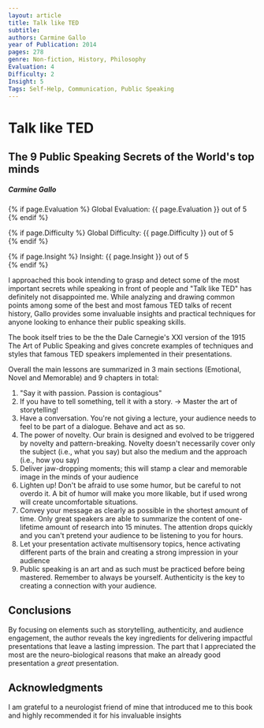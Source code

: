 ```yaml
---
layout: article
title: Talk like TED
subtitle:
authors: Carmine Gallo
year of Publication: 2014
pages: 278
genre: Non-fiction, History, Philosophy
Evaluation: 4
Difficulty: 2
Insight: 5
Tags: Self-Help, Communication, Public Speaking
---
```

# Talk like TED
## The 9 Public Speaking Secrets of the World's top minds
##### Carmine Gallo

<p>
{% if page.Evaluation %}
    Global Evaluation: {{ page.Evaluation }} out of 5 <br>
{% endif %}

{% if page.Difficulty %}
    Global Difficulty: {{ page.Difficulty }} out of 5 <br>
{% endif %}

{% if page.Insight %}
    Insight: {{ page.Insight }} out of 5 <br>
{% endif %}
</p>

I approached this book intending to grasp and detect some of the most important secrets while speaking in front of people and "Talk like TED" has definitely not disappointed me.
While analyzing and drawing common points among some of the best and most famous TED talks of recent history, Gallo provides some invaluable insights and practical techniques for anyone looking to enhance their public speaking skills.

The book itself tries to be the the Dale Carnegie's XXI version of the 1915 The Art of Public Speaking and gives concrete examples of techniques and styles that famous TED speakers implemented in their presentations.

Overall the main lessons are summarized in 3 main sections (Emotional, Novel and Memorable) and 9 chapters in total:
1. "Say it with passion. Passion is contagious"
2. If you have to tell something, tell it with a story. -> Master the art of storytelling!
3. Have a conversation. You're not giving a lecture, your audience needs to feel to be part of a dialogue. Behave and act as so.
4. The power of novelty. Our brain is designed and evolved to be triggered by novelty and pattern-breaking. Novelty doesn't necessarily cover only the subject (i.e., what you say) but also the medium and the approach (i.e., how you say)
5. Deliver jaw-dropping moments; this will stamp a clear and memorable image in the minds of your audience
6. Lighten up! Don't be afraid to use some humor, but be careful to not overdo it. A bit of humor will make you more likable, but if used wrong will create uncomfortable situations.
7. Convey your message as clearly as possible in the shortest amount of time. Only great speakers are able to summarize the content of one-lifetime amount of research into 15 minutes. The attention drops quickly and you can't pretend your audience to be listening to you for hours.
8. Let your presentation activate multisensory topics, hence activating different parts of the brain and creating a strong impression in your audience
9. Public speaking is an art and as such must be practiced before being mastered. Remember to always be yourself. Authenticity is the key to creating a connection with your audience.

## Conclusions
By focusing on elements such as storytelling, authenticity, and audience engagement, the author reveals the key ingredients for delivering impactful presentations that leave a lasting impression. The part that I appreciated the most are the neuro-biological reasons that make an already good presentation a _great_ presentation.

## Acknowledgments

I am grateful to a neurologist friend of mine that introduced me to this book and highly recommended it for his invaluable insights
